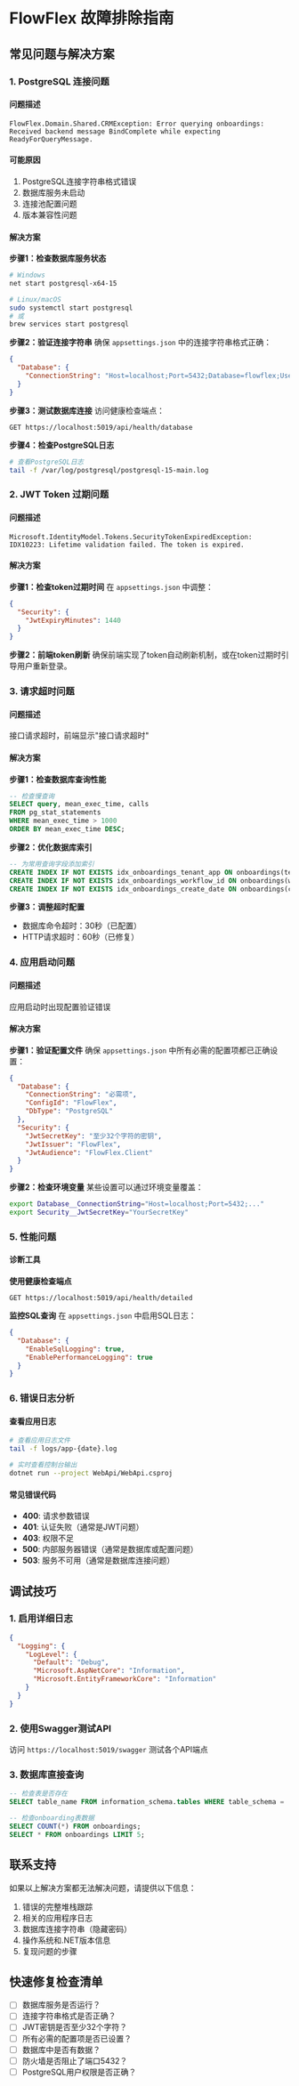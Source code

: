# FlowFlex 故障排除指南

## 常见问题与解决方案

### 1. PostgreSQL 连接问题

#### 问题描述
```
FlowFlex.Domain.Shared.CRMException: Error querying onboardings: Received backend message BindComplete while expecting ReadyForQueryMessage.
```

#### 可能原因
1. PostgreSQL连接字符串格式错误
2. 数据库服务未启动
3. 连接池配置问题
4. 版本兼容性问题

#### 解决方案

**步骤1：检查数据库服务状态**
```bash
# Windows
net start postgresql-x64-15

# Linux/macOS
sudo systemctl start postgresql
# 或
brew services start postgresql
```

**步骤2：验证连接字符串**
确保 `appsettings.json` 中的连接字符串格式正确：
```json
{
  "Database": {
    "ConnectionString": "Host=localhost;Port=5432;Database=flowflex;Username=flowflex;Password=123456;Pooling=true;MinPoolSize=1;MaxPoolSize=20;ConnectionLifetime=0;CommandTimeout=30;"
  }
}
```

**步骤3：测试数据库连接**
访问健康检查端点：
```
GET https://localhost:5019/api/health/database
```

**步骤4：检查PostgreSQL日志**
```bash
# 查看PostgreSQL日志
tail -f /var/log/postgresql/postgresql-15-main.log
```

### 2. JWT Token 过期问题

#### 问题描述
```
Microsoft.IdentityModel.Tokens.SecurityTokenExpiredException: IDX10223: Lifetime validation failed. The token is expired.
```

#### 解决方案

**步骤1：检查token过期时间**
在 `appsettings.json` 中调整：
```json
{
  "Security": {
    "JwtExpiryMinutes": 1440
  }
}
```

**步骤2：前端token刷新**
确保前端实现了token自动刷新机制，或在token过期时引导用户重新登录。

### 3. 请求超时问题

#### 问题描述
接口请求超时，前端显示"接口请求超时"

#### 解决方案

**步骤1：检查数据库查询性能**
```sql
-- 检查慢查询
SELECT query, mean_exec_time, calls 
FROM pg_stat_statements 
WHERE mean_exec_time > 1000
ORDER BY mean_exec_time DESC;
```

**步骤2：优化数据库索引**
```sql
-- 为常用查询字段添加索引
CREATE INDEX IF NOT EXISTS idx_onboardings_tenant_app ON onboardings(tenant_id, app_code);
CREATE INDEX IF NOT EXISTS idx_onboardings_workflow_id ON onboardings(workflow_id);
CREATE INDEX IF NOT EXISTS idx_onboardings_create_date ON onboardings(create_date DESC);
```

**步骤3：调整超时配置**
- 数据库命令超时：30秒（已配置）
- HTTP请求超时：60秒（已修复）

### 4. 应用启动问题

#### 问题描述
应用启动时出现配置验证错误

#### 解决方案

**步骤1：验证配置文件**
确保 `appsettings.json` 中所有必需的配置项都已正确设置：
```json
{
  "Database": {
    "ConnectionString": "必需项",
    "ConfigId": "FlowFlex",
    "DbType": "PostgreSQL"
  },
  "Security": {
    "JwtSecretKey": "至少32个字符的密钥",
    "JwtIssuer": "FlowFlex",
    "JwtAudience": "FlowFlex.Client"
  }
}
```

**步骤2：检查环境变量**
某些设置可以通过环境变量覆盖：
```bash
export Database__ConnectionString="Host=localhost;Port=5432;..."
export Security__JwtSecretKey="YourSecretKey"
```

### 5. 性能问题

#### 诊断工具

**使用健康检查端点**
```
GET https://localhost:5019/api/health/detailed
```

**监控SQL查询**
在 `appsettings.json` 中启用SQL日志：
```json
{
  "Database": {
    "EnableSqlLogging": true,
    "EnablePerformanceLogging": true
  }
}
```

### 6. 错误日志分析

#### 查看应用日志
```bash
# 查看应用日志文件
tail -f logs/app-{date}.log

# 实时查看控制台输出
dotnet run --project WebApi/WebApi.csproj
```

#### 常见错误代码
- **400**: 请求参数错误
- **401**: 认证失败（通常是JWT问题）
- **403**: 权限不足
- **500**: 内部服务器错误（通常是数据库或配置问题）
- **503**: 服务不可用（通常是数据库连接问题）

## 调试技巧

### 1. 启用详细日志
```json
{
  "Logging": {
    "LogLevel": {
      "Default": "Debug",
      "Microsoft.AspNetCore": "Information",
      "Microsoft.EntityFrameworkCore": "Information"
    }
  }
}
```

### 2. 使用Swagger测试API
访问 `https://localhost:5019/swagger` 测试各个API端点

### 3. 数据库直接查询
```sql
-- 检查表是否存在
SELECT table_name FROM information_schema.tables WHERE table_schema = 'public';

-- 检查onboarding表数据
SELECT COUNT(*) FROM onboardings;
SELECT * FROM onboardings LIMIT 5;
```

## 联系支持

如果以上解决方案都无法解决问题，请提供以下信息：

1. 错误的完整堆栈跟踪
2. 相关的应用程序日志
3. 数据库连接字符串（隐藏密码）
4. 操作系统和.NET版本信息
5. 复现问题的步骤

## 快速修复检查清单

- [ ] 数据库服务是否运行？
- [ ] 连接字符串格式是否正确？
- [ ] JWT密钥是否至少32个字符？
- [ ] 所有必需的配置项是否已设置？
- [ ] 数据库中是否有数据？
- [ ] 防火墙是否阻止了端口5432？
- [ ] PostgreSQL用户权限是否正确？ 